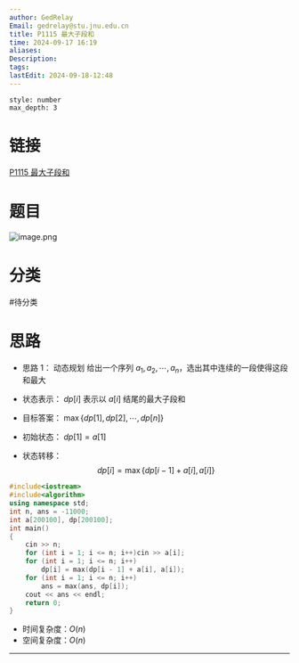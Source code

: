 ```yaml
---
author: GedRelay
Email: gedrelay@stu.jnu.edu.cn
title: P1115 最大子段和
time: 2024-09-17 16:19
aliases: 
Description: 
tags: 
lastEdit: 2024-09-18-12:48
---
```


```toc
style: number
max_depth: 3
```

# 链接
[P1115 最大子段和](https://www.luogu.com.cn/problem/P1115) 

# 题目
![image.png](https://ged-pic-bed.oss-cn-guangzhou.aliyuncs.com/img/202409171619845.png)


# 分类
#待分类

# 思路
- 思路 1：
动态规划
给出一个序列 ${a_{1} ,a_{2} ,\cdots ,a_{n}  }$，选出其中连续的一段使得这段和最大
- 状态表示：
${dp\left[ i \right]  }$ 表示以 ${a\left[ i \right]  }$ 结尾的最大子段和

- 目标答案：
${\max\{dp\left[ 1 \right] ,dp\left[ 2 \right] ,\cdots ,dp\left[ n \right]   \}  }$ 

- 初始状态：
${dp\left[ 1 \right] =a\left[ 1 \right]  }$ 

- 状态转移：
$$
dp\left[ i \right] =\max\{ dp\left[ i-1 \right] +a\left[ i \right] , a\left[ i \right] \} 
$$

```cpp
#include<iostream>
#include<algorithm>
using namespace std;
int n, ans = -11000;
int a[200100], dp[200100];
int main()
{
	cin >> n;
	for (int i = 1; i <= n; i++)cin >> a[i];
	for (int i = 1; i <= n; i++)
		dp[i] = max(dp[i - 1] + a[i], a[i]);
	for (int i = 1; i <= n; i++)
		ans = max(ans, dp[i]);
	cout << ans << endl;
	return 0;
}
```


- 时间复杂度：${O\left( n \right)  }$ 
- 空间复杂度：${O\left( n \right)  }$ 


---

